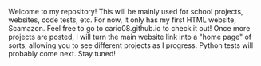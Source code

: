 Welcome to my repository! This will be mainly used for school projects, websites, code tests, etc. For now, it only has my first HTML website, Scamazon. Feel free to go to cario08.github.io to check it out! 
Once more projects are posted, I will turn the main website link into a "home page" of sorts, allowing you to see different projects as I progress. Python tests will probably come next. Stay tuned!
